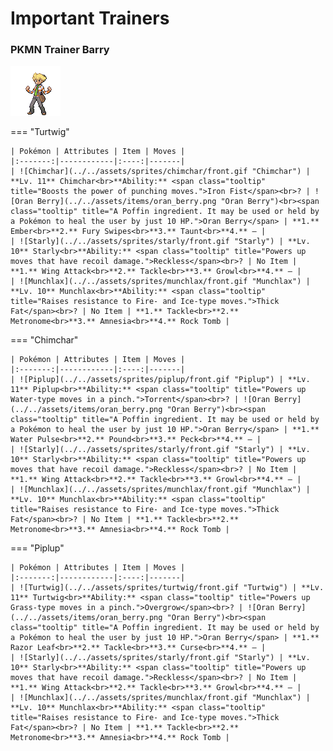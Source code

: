 # Important Trainers

### PKMN Trainer Barry

![PKMN Trainer Barry](../../assets/important_trainers/barry.png "PKMN Trainer Barry")

=== "Turtwig"

	| Pokémon | Attributes | Item | Moves |
	|:-------:|------------|:----:|-------|
	| ![Chimchar](../../assets/sprites/chimchar/front.gif "Chimchar") | **Lv. 11** Chimchar<br>**Ability:** <span class="tooltip" title="Boosts the power of punching moves.">Iron Fist</span><br>? | ![Oran Berry](../../assets/items/oran_berry.png "Oran Berry")<br><span class="tooltip" title="A Poffin ingredient. It may be used or held by a Pokémon to heal the user by just 10 HP.">Oran Berry</span> | **1.** Ember<br>**2.** Fury Swipes<br>**3.** Taunt<br>**4.** — |
	| ![Starly](../../assets/sprites/starly/front.gif "Starly") | **Lv. 10** Starly<br>**Ability:** <span class="tooltip" title="Powers up moves that have recoil damage.">Reckless</span><br>? | No Item | **1.** Wing Attack<br>**2.** Tackle<br>**3.** Growl<br>**4.** — |
	| ![Munchlax](../../assets/sprites/munchlax/front.gif "Munchlax") | **Lv. 10** Munchlax<br>**Ability:** <span class="tooltip" title="Raises resistance to Fire-​ and Ice-type moves.">Thick Fat</span><br>? | No Item | **1.** Tackle<br>**2.** Metronome<br>**3.** Amnesia<br>**4.** Rock Tomb |
	
=== "Chimchar"

	| Pokémon | Attributes | Item | Moves |
	|:-------:|------------|:----:|-------|
	| ![Piplup](../../assets/sprites/piplup/front.gif "Piplup") | **Lv. 11** Piplup<br>**Ability:** <span class="tooltip" title="Powers up Water-type moves in a pinch.">Torrent</span><br>? | ![Oran Berry](../../assets/items/oran_berry.png "Oran Berry")<br><span class="tooltip" title="A Poffin ingredient. It may be used or held by a Pokémon to heal the user by just 10 HP.">Oran Berry</span> | **1.** Water Pulse<br>**2.** Pound<br>**3.** Peck<br>**4.** — |
	| ![Starly](../../assets/sprites/starly/front.gif "Starly") | **Lv. 10** Starly<br>**Ability:** <span class="tooltip" title="Powers up moves that have recoil damage.">Reckless</span><br>? | No Item | **1.** Wing Attack<br>**2.** Tackle<br>**3.** Growl<br>**4.** — |
	| ![Munchlax](../../assets/sprites/munchlax/front.gif "Munchlax") | **Lv. 10** Munchlax<br>**Ability:** <span class="tooltip" title="Raises resistance to Fire-​ and Ice-type moves.">Thick Fat</span><br>? | No Item | **1.** Tackle<br>**2.** Metronome<br>**3.** Amnesia<br>**4.** Rock Tomb |
	
=== "Piplup"

	| Pokémon | Attributes | Item | Moves |
	|:-------:|------------|:----:|-------|
	| ![Turtwig](../../assets/sprites/turtwig/front.gif "Turtwig") | **Lv. 11** Turtwig<br>**Ability:** <span class="tooltip" title="Powers up Grass-type moves in a pinch.">Overgrow</span><br>? | ![Oran Berry](../../assets/items/oran_berry.png "Oran Berry")<br><span class="tooltip" title="A Poffin ingredient. It may be used or held by a Pokémon to heal the user by just 10 HP.">Oran Berry</span> | **1.** Razor Leaf<br>**2.** Tackle<br>**3.** Curse<br>**4.** — |
	| ![Starly](../../assets/sprites/starly/front.gif "Starly") | **Lv. 10** Starly<br>**Ability:** <span class="tooltip" title="Powers up moves that have recoil damage.">Reckless</span><br>? | No Item | **1.** Wing Attack<br>**2.** Tackle<br>**3.** Growl<br>**4.** — |
	| ![Munchlax](../../assets/sprites/munchlax/front.gif "Munchlax") | **Lv. 10** Munchlax<br>**Ability:** <span class="tooltip" title="Raises resistance to Fire-​ and Ice-type moves.">Thick Fat</span><br>? | No Item | **1.** Tackle<br>**2.** Metronome<br>**3.** Amnesia<br>**4.** Rock Tomb |
	
